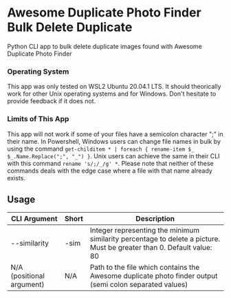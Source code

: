 # Awesome Duplicate Photo Finder Bulk Delete Duplicate
Python CLI app to bulk delete duplicate images found with Awesome Duplicate Photo Finder

### Operating System
This app was only tested on WSL2 Ubuntu 20.04.1 LTS. It should theorically work for other Unix operating systems and for Windows. Don't hesitate to provide feedback if it does not.

### Limits of This App
This app will not work if some of your files have a semicolon character ";" in their name. In Powershell, Windows users can change file names in bulk by using the command ```get-childitem * | foreach { rename-item $_ $_.Name.Replace(";", "_") }```. Unix users can achieve the same in their CLI with this command ```rename 's/;/_/g' *```. Please note that neither of these commands deals with the edge case where a file with that name already exists.

## Usage
CLI Argument | Short | Description |
--- | --- | --- | 
--similarity | -sim | Integer representing the minimum similarity percentage to delete a picture. Must be greater than 0. Default value: 80|
N/A (positional argument) | N/A | Path to the file which contains the Awesome duplicate photo finder output (semi colon separated values) |
